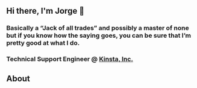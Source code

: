 ## Hi there, I'm Jorge 👋 
<h3>Basically a “Jack of all trades” and possibly a master of none but if you know how the saying goes, you can be sure that I’m pretty good at what I do.</h3>
<h3>Technical Support Engineer @ <a href="https://kinsta.com">Kinsta, Inc.</a>

<h2>About</h2>
<!--
**alltrad3s/alltrad3s** is a ✨ _special_ ✨ repository because its `README.md` (this file) appears on your GitHub profile.

Here are some ideas to get you started:

- 🔭 I’m currently working on ...
- 🌱 I’m currently learning ...
- 👯 I’m looking to collaborate on ...
- 🤔 I’m looking for help with ...
- 💬 Ask me about ...
- 📫 How to reach me: ...
- 😄 Pronouns: ...
- ⚡ Fun fact: ...
-->
